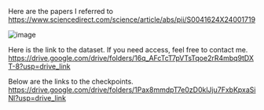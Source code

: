 Here are the papers I referred to  
https://www.sciencedirect.com/science/article/abs/pii/S0041624X24001719

![image](https://github.com/user-attachments/assets/ab063601-6ea9-46e2-8d06-72faabc5cb31)


Here is the link to the dataset.
If you need access, feel free to contact me.
https://drive.google.com/drive/folders/16q_AFcTcT7pVTsTqoe2rR4mbq9tDXT-8?usp=drive_link

Below are the links to the checkpoints.
https://drive.google.com/drive/folders/1Pax8mmdpT7e0zD0klJju7FxbKpxaSiNl?usp=drive_link

